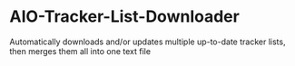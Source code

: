 # AIO-Tracker-List-Downloader
Automatically downloads and/or updates multiple up-to-date tracker lists, then merges them all into one text file
